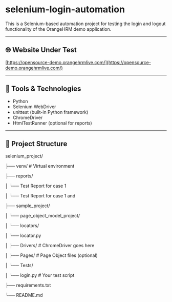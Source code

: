 # selenium-login-automation

This is a Selenium-based automation project for testing the login and logout functionality of the OrangeHRM demo application.

---

## 🌐 Website Under Test

[https://opensource-demo.orangehrmlive.com/](https://opensource-demo.orangehrmlive.com/)

---

## 🧰 Tools & Technologies

- Python
- Selenium WebDriver
- unittest (built-in Python framework)
- ChromeDriver
- HtmlTestRunner (optional for reports)

---

## 📁 Project Structure

selenium_project/

├── venv/ # Virtual environment

├── reports/

│ └── Test Report for case 1

│ └── Test Report for case 1 and

├── sample_project/

│ └── page_object_model_project/

│ └── locators/

│ └── locator.py

│ ├── Drivers/ # ChromeDriver goes here

│ ├── Pages/ # Page Object files (optional)

│ └── Tests/

│ └── login.py # Your test script

├── requirements.txt

└── README.md
